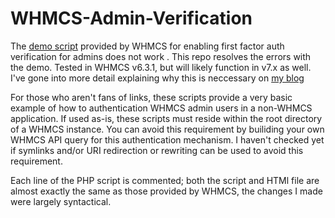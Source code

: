 # WHMCS-Admin-Verification
The [demo script](http://docs.whmcs.com/Admin_Password_Hashing) provided by WHMCS for enabling first factor auth verification for admins does not work . This repo resolves the errors with the demo. Tested in WHMCS v6.3.1, but will likely function in v7.x as well. I've gone into more detail explaining why this is neccessary on [my blog](http://www.joshwieder.net/2016/12/how-to-authenticate-whmcs-admin-users.html)

For those who aren't fans of links, these scripts provide a very basic example of how to authentication WHMCS admin users in a non-WHMCS application. If used as-is, these scripts must reside within the root directory of a WHMCS instance. You can avoid this requirement by builiding your own WHMCS API query for this authentication mechanism. I haven't checked yet if symlinks and/or URI redirection or rewriting can be used to avoid this requirement. 

Each line of the PHP script is commented; both the script and HTMl file are almost exactly the same as those provided by WHMCS, the changes I made were largely syntactical.
